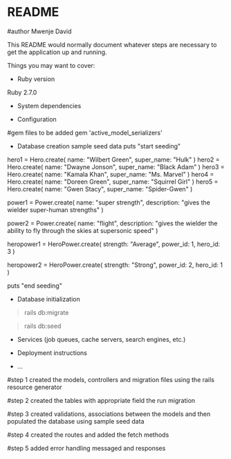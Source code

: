 # README
#author
Mwenje David

This README would normally document whatever steps are necessary to get the
application up and running.

Things you may want to cover:

* Ruby version

Ruby 2.7.0

* System dependencies

* Configuration

#gem files to be added
gem 'active_model_serializers'


* Database creation
sample seed data
puts "start seeding"

hero1 = Hero.create(
    name: "Wilbert Green",
    super_name: "Hulk"
)
hero2 = Hero.create(
    name: "Dwayne Jonson",
    super_name: "Black Adam"
)
hero3 = Hero.create(
    name: "Kamala Khan",
    super_name: "Ms. Marvel"
)
hero4 = Hero.create(
    name: "Doreen Green",
    super_name: "Squirrel Girl"
)
hero5 = Hero.create(
    name: "Gwen Stacy",
    super_name: "Spider-Gwen"
)

power1 = Power.create(
    name: "super strength",
    description: "gives the wielder super-human strengths"
)

power2 = Power.create(
    name: "flight",
    description: "gives the wielder the ability to fly through the skies at supersonic speed"
)

heropower1 = HeroPower.create(
    strength: "Average",
    power_id: 1,
    hero_id: 3
)

heropower2 = HeroPower.create(
    strength: "Strong",
    power_id: 2,
    hero_id: 1
)

puts "end seeding"

* Database initialization

>rails db:migrate

>rails db:seed

* Services (job queues, cache servers, search engines, etc.)

* Deployment instructions

* ...

#step 1
created the models, controllers and migration files using the rails resource generator

#step 2
created the tables with appropriate field the run migration

#step 3
created validations, associations between the models and then populated the database using sample seed data

#step 4
created the routes and added the fetch methods

#step 5
added error handling messaged and responses
